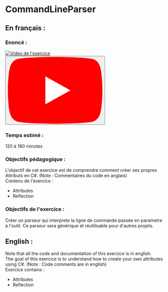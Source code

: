 # CommandLineParser  
## En français :  
### Enoncé :  
  
<a href="http://www.youtube.com/watch?feature=player_embedded&v=3JiqLbYsbXQ
" target="_blank"><img src="http://img.youtube.com/vi/3JiqLbYsbXQ/mqdefault.jpg"
alt="Video de l'exercice" /></a>  
<button class="ytp-large-play-button ytp-button" aria-label="Lire"><svg height="100%" version="1.1" viewBox="0 0 68 48" width="100%"><path class="ytp-large-play-button-bg" d="M66.52,7.74c-0.78-2.93-2.49-5.41-5.42-6.19C55.79,.13,34,0,34,0S12.21,.13,6.9,1.55 C3.97,2.33,2.27,4.81,1.48,7.74C0.06,13.05,0,24,0,24s0.06,10.95,1.48,16.26c0.78,2.93,2.49,5.41,5.42,6.19 C12.21,47.87,34,48,34,48s21.79-0.13,27.1-1.55c2.93-0.78,4.64-3.26,5.42-6.19C67.94,34.95,68,24,68,24S67.94,13.05,66.52,7.74z" fill="#f00"></path><path d="M 45,24 27,14 27,34" fill="#fff"></path></svg></button>  
  
### Temps estimé :  
120 à 180 minutes  
### Objectifs pédagogique :  
L'objectif de cet exercice est de comprendre comment créer ses propres Attributs en C#. (Note : Commentaires du code en anglais)  
Contenu de l'exercice :  
- Attributes  
- Reflection  
### Objectifs de l'exercice :  
Créer un parseur qui interprete la ligne de commande passée en parametre à l'outil. Ce parseur sera générique et réutilisable pour d'autres projets.  
  
## English :   
Note that all the code and documentation of this exercice is in english.  
The goal of this exercice is to understand how to create your own attributes using C#. (Note : Code comments are in english)  
Exercice contains :  
- Attributes  
- Reflection  
  
  